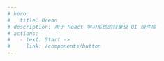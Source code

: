 ```yaml
---
# hero:
#   title: Ocean
# description: 用于 React 学习系统的轻量级 UI 组件库
# actions:
#   - text: Start ->
#     link: /components/button
---
```


<code src="./page/homePage.tsx" inline="true"></code>
